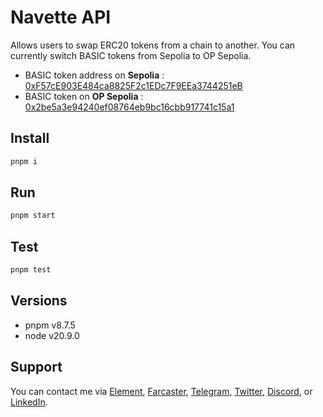 # Navette API

Allows users to swap ERC20 tokens from a chain to another. You can currently switch BASIC tokens from Sepolia to OP Sepolia. 

- BASIC token address on **Sepolia** : [0xF57cE903E484ca8825F2c1EDc7F9EEa3744251eB](https://sepolia.etherscan.io/address/0xF57cE903E484ca8825F2c1EDc7F9EEa3744251eB)
- BASIC token on **OP Sepolia** : [0x2be5a3e94240ef08764eb9bc16cbb917741c15a1](https://sepolia-optimism.etherscan.io/address/0x2be5a3e94240ef08764eb9bc16cbb917741c15a1)

## Install

```bash
pnpm i
```

## Run

```bash
pnpm start
```

## Test

```bash
pnpm test
```

## Versions

- pnpm v8.7.5
- node v20.9.0

## Support

You can contact me via [Element](https://matrix.to/#/@julienbrg:matrix.org), [Farcaster](https://warpcast.com/julien-), [Telegram](https://t.me/julienbrg), [Twitter](https://twitter.com/julienbrg), [Discord](https://discordapp.com/users/julienbrg), or [LinkedIn](https://www.linkedin.com/in/julienberanger/).
